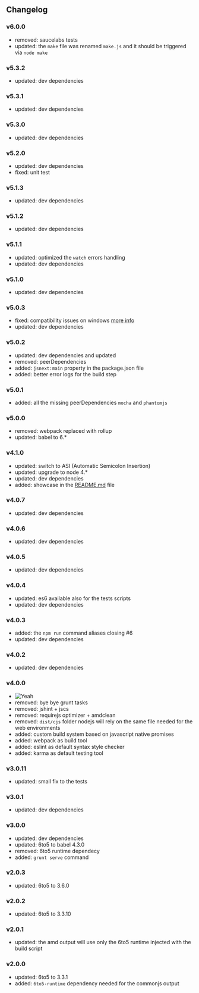 ## Changelog

### v6.0.0
  * removed: saucelabs tests
  * updated: the `make` file was renamed `make.js` and it should be triggered via `node make`

### v5.3.2
  * updated: dev dependencies

### v5.3.1
  * updated: dev dependencies

### v5.3.0
  * updated: dev dependencies

### v5.2.0
  * updated: dev dependencies
  * fixed: unit test

### v5.1.3
  * updated: dev dependencies

### v5.1.2
  * updated: dev dependencies

### v5.1.1
  * updated: optimized the `watch` errors handling
  * updated: dev dependencies

### v5.1.0
  * updated: dev dependencies

### v5.0.3
  * fixed: compatibility issues on windows [more info](https://github.com/GianlucaGuarini/es6-project-starter-kit/issues/8)
  * updated: dev dependencies

### v5.0.2
  * updated: dev dependencies and updated
  * removed: peerDependencies
  * added: `jsnext:main` property in the package.json file
  * added: better error logs for the build step

### v5.0.1
  * added: all the missing peerDependencies `mocha` and `phantomjs`

### v5.0.0
  * removed: webpack replaced with rollup
  * updated: babel to 6.*

### v4.1.0
  * updated: switch to ASI (Automatic Semicolon Insertion)
  * updated: upgrade to node 4.*
  * updated: dev dependencies
  * added: showcase in the [README.md](README.md) file

### v4.0.7
  * updated: dev dependencies

### v4.0.6
  * updated: dev dependencies

### v4.0.5
  * updated: dev dependencies

### v4.0.4
  * updated: es6 available also for the tests scripts
  * updated: dev dependencies

### v4.0.3
  * added: the `npm run` command aliases closing #6
  * updated: dev dependencies

### v4.0.2
  * updated: dev dependencies

### v4.0.0
  * ![Yeah](http://www.gifbin.com/bin/30075yu908.gif)
  * removed: bye bye grunt tasks
  * removed: jshint + jscs
  * removed: requirejs optimizer + amdclean
  * removed: `dist/cjs` folder nodejs will rely on the same file needed for the web environments
  * added: custom build system based on javascript native promises
  * added: webpack as build tool
  * added: eslint as default syntax style checker
  * added: karma as default testing tool

### v3.0.11
  * updated: small fix to the tests

### v3.0.1
  * updated: dev dependencies

### v3.0.0
  * updated: dev dependencies
  * updated: 6to5 to babel 4.3.0
  * removed: 6to5 runtime dependecy
  * added: `grunt serve` command

### v2.0.3
  * updated: 6to5 to 3.6.0

### v2.0.2
  * updated: 6to5 to 3.3.10

### v2.0.1
  * updated: the amd output will use only the 6to5 runtime injected with the build script

### v2.0.0
  * updated: 6to5 to 3.3.1
  * added: `6to5-runtime` dependency needed for the commonjs output
